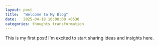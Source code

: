 ```yaml
---
layout: post
title:  "Welcome to My Blog"
date:   2025-04-18 10:00:00 +0530
categories: thoughts transformation
---
```


This is my first post! I'm excited to start sharing ideas and insights here.